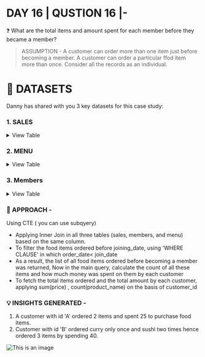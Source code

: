 
# DAY 16 | QUSTION 16 |-
❓ What are the total items and amount spent for each member before they became a member?
> ASSUMPTION - A customer can order more than one item just before becoming a member. A customer can order a particular ffod item more than once. Consider all the records as an individual.

 # **:file_folder: DATASETS**
 Danny has shared with you 3 key datasets for this case study:
   ### **1. SALES**

 <details><summary>
 View Table
 </summary>
The sales table captures all customer_id level purchases with an corresponding order_date and product_id information for when and what menu items were ordered.

 | customer_id  | order_date | product_id |
 | -----------  | ---------- | ---------- |
 | A	          | 2021-01-01 | 1 |
 | A	          | 2021-01-01 | 2 |
 | A	          | 2021-01-07 | 2 |
 | A	          | 2021-01-10 | 3 |
 | A	          | 2021-01-11 | 3 |
 | A	          | 2021-01-11 | 3 |
 | B	          | 2021-01-01 | 2 |
 | B	          | 2021-01-02 | 2 |
 | B	          | 2021-01-04 | 1 |
 | B          	| 2021-01-11 | 1 |
 | B	          | 2021-01-16 | 3 |
 | B	          | 2021-02-01 | 3 |
 | C	          | 2021-01-01 | 3 |
 | C	          | 2021-01-01 | 3 |
 | C          	| 2021-01-07 | 3 |

 </details>
 
 ### **2. MENU**

 <details><summary>
 View Table
 </summary>
  The menu table captures the product details i.e., dises information like product_id, dishes name, their price
 
 | product_id  | product_name | price |
 | ----------  | ------------ | ----- |
 | 1	        | sushi | 10|
 | 2	        | curry | 15 |
 | 3	        | ramen | 12 |

 </details>

 ### **3. Members**

 <details><summary>
 View Table
 </summary>
The final members table captures the join_date when a customer_id joined the beta version of the Danny’s Diner loyalty program.
 
 | customer_id | join_date | 
 | ----------- | ---------- |
 | A	        | 2021-01-07  |
 | B	        | 2021-01-09  |

 </details>

### 🎯 APPROACH -
Using CTE ( you can use subqyery)
- Applying Inner Join in all three tables (sales, members, and menu) based on the same column.
- To filter the food items ordered before joining_date, using 'WHERE CLAUSE' in which order_date< join_date
- As a result, the list of all food items ordered before becoming a member was returned,
Now in the main query, calculate the count of all these items and how much money was spent on them by each customer
- To fetch the total items ordered and the total amount by each customer, applying 
sum(price) , count(product_name) on the basis of customer_id

### 💡 INSIGHTS GENERATED -
 1. A customer with id 'A' ordered 2 items and spent 25 to purchase food items.
 2. Customer with id 'B' ordered curry only once and sushi two times hence ordered 3 items by spending 40.

 ![This is an image](https://github.com/Sankriti09/30-DAYS-SQL-QUESTION-SERIES/assets/77229345/b89bd727-e411-4f0d-bc43-e4a147fc5f1b)



